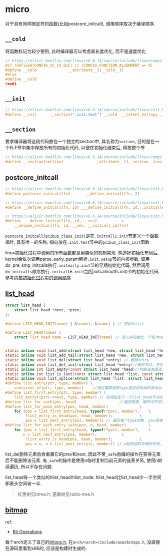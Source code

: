 # micro
对于具有同样限定符的函数(比如postcore_initcall), 调用顺序取决于编译顺序.

## `__cold`
将函数标记为较少使用, 此时编译器可以考虑其长度优化, 而不是速度优化

```c
// https://elixir.bootlin.com/linux/v6.6.14/source/include/linux/compiler_types.h#L104
#if !defined(CONFIG_CC_IS_GCC) || (CONFIG_FUNCTION_ALIGNMENT == 0)
#define __cold				__attribute__((__cold__))
#else
#define __cold
#endi
```

## `__init`
```c
// https://elixir.bootlin.com/linux/v6.6.14/source/include/linux/init.h#L52
#define __init		__section(".init.text") __cold  __latent_entropy __noinitretpoline
```

## `__section`
要求编译器将这段代码放在一个独立的section中, 其名称为`section`, 目的是在一个ELF节中集中存放所有的初始化代码, 以便在初始化结束后, 释放整个节

```c
// https://elixir.bootlin.com/linux/v6.6.14/source/include/linux/compiler_attributes.h#L334
#define __section(section)              __attribute__((__section__(section)))
```

## postcore_initcall
```c
// https://elixir.bootlin.com/linux/v6.6.14/source/include/linux/init.h#L302
#define postcore_initcall(fn)		__define_initcall(fn, 2)

// https://elixir.bootlin.com/linux/v6.6.14/source/include/linux/init.h#L282
#define __define_initcall(fn, id) ___define_initcall(fn, id, .initcall##id)

// https://elixir.bootlin.com/linux/v6.6.14/source/include/linux/init.h#L279
#define ___define_initcall(fn, id, __sec)			\
	__unique_initcall(fn, id, __sec, __initcall_id(fn))
```

[`postcore_initcall(pcibus_class_init)`](https://elixir.bootlin.com/linux/v6.6.14/source/drivers/pci/probe.c#L108)是在`.initcall2.init`节定义一个函数指针, 具有唯一的名称, 指向放在`.init.text`节中的`pcibus_class_init`函数

linux初始化过程中调用的所有函数都是用类似的机制实现. 构造好初始化布局后, kernel会依次调用parse_early_param解析`.init.setup`节的内核参数, 调用do_pre_smp_initcalls执行`.initearly.init`节的早期初始化代码, 然后调用`do_initcalls`顺序执行`.initcall#.init`(包括initcallrootfs.init)节的初始化代码. 参考[内核初始化过程中的调用顺序](https://e-mailky.github.io/2016-10-14-linux_kernel_init_seq)

## [list_head](https://elixir.bootlin.com/linux/v6.6.16/source/include/linux/list.h)
```c
struct list_head {
	struct list_head *next, *prev;
};

#define LIST_HEAD_INIT(name) { &(name), &(name) } // 初始化list

#define LIST_HEAD(name) \
	struct list_head name = LIST_HEAD_INIT(name) // 定义并初始化一个名为name的链表


static inline void list_add(struct list_head *new, struct list_head *head) //在head后插入new
static inline void list_add_tail(struct list_head *new, struct list_head *head)//head前插入new, 由于是循环链表，就是说添加到链表尾部
static inline void list_del(struct list_head *entry) // 删除entry
static inline void list_del_init(struct list_head *entry)//删除节点，并初始化被删除的结点（也就是使被删除的结点的prev和next都指向自己）
static inline int list_empty(const struct list_head *head)//判断链表是否为空
static inline int list_is_last(const struct list_head *list, const struct list_head *head) // list是否为最后一个元素
static inline void list_splice(struct list_head *list, struct list_head *head)//通过两个链表的head，进行连接  
#define list_entry(ptr, type, member) \
	container_of(ptr, type, member)    //通过偏移值取type类型结构体的首地址. ptr是list_head的地址, type是目标结构体名, member是目标结构体中list_head对应的字段名
#define list_first_entry(ptr, type, member) \
	list_entry((ptr)->next, type, member) // 获得包含下一个list_head节点的type对象
#define list_for_each(pos, head)                   //遍历链表，循环内不可调用list_del()删除节点
#define list_for_each_entry(pos, head, member)				\
	for (pos = list_first_entry(head, typeof(*pos), member);	\
	     !list_entry_is_head(pos, head, member);			\
	     pos = list_next_entry(pos, member)) // 遍历每个type对象. pos是输出, 表示当前循环中对象的地址, type实际由typeof(*pos)实现
#define list_for_each_entry_safe(pos, n, head, member)			\
	for (pos = list_first_entry(head, typeof(*pos), member),	\
		n = list_next_entry(pos, member);			\
	     !list_entry_is_head(pos, head, member); 			\
	     pos = n, n = list_next_entry(n, member)) // n起到临时存储的作用, 其他同上, 区别在于, 如果循环中删除了当前元素, xxx_safe是安全的
```

list_del删除元素后会重置它的prev和next, 因此不带`_safe`后缀的操作在获得元素后不能删除该元素. 有`_safe`的操作是使用n临时复制当前元素的链表关系, 使用n继续遍历, 所以不存在问题.

list_head有一个类似的hlist_head/hlist_node. hlist_head比list_head少一半空间即表头空间省一半.

> 红黑树见btree.h; 基数树见radix-tree.h

## [bitmap](https://elixir.bootlin.com/linux/v6.6.16/source/include/asm-generic/bitops/instrumented-atomic.h#L16)
ref:
- [Bit Operations](https://www.kernel.org/doc/html/latest/core-api/kernel-api.html?highlight=set_bit#bit-operations)

每个arch定义了自己的[bitops.h](https://elixir.bootlin.com/linux/v6.6.16/A/ident/set_bit), 在`arch/<arch>/include/asm/bitops.h`, 没直接在源码里看到x86的, 应该是构建时生成的.
